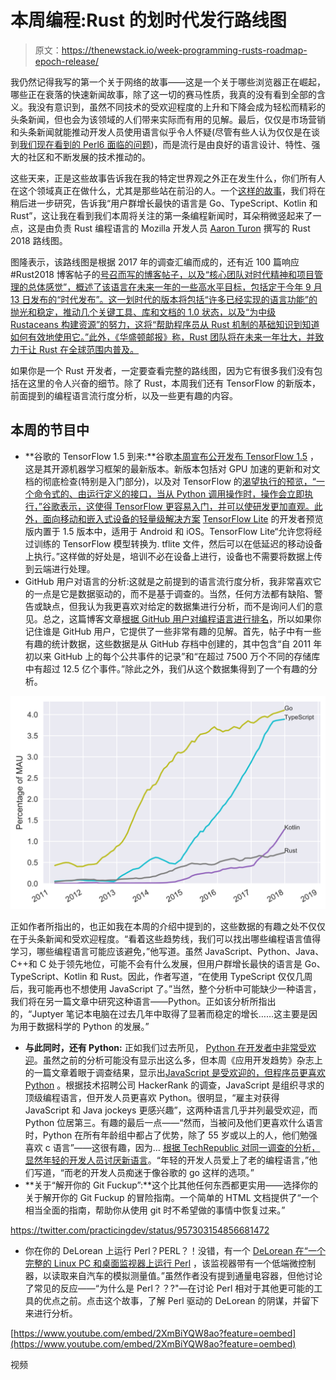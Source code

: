 # 本周编程:Rust 的划时代发行路线图

> 原文：<https://thenewstack.io/week-programming-rusts-roadmap-epoch-release/>

我仍然记得我写的第一个关于网络的故事——这是一个关于哪些浏览器正在崛起，哪些正在衰落的快速新闻故事，除了这一切的赛马性质，我真的没有看到全部的含义。我没有意识到，虽然不同技术的受欢迎程度的上升和下降会成为轻松而精彩的头条新闻，但也会为该领域的人们带来实际而有用的见解。最后，仅仅是市场营销和头条新闻就能推动开发人员使用语言似乎令人怀疑(尽管有些人认为仅仅是在谈到[我们现在看到的 Perl6 面临的问题](https://thenewstack.io/week-programming-renaming-perl-save-terminal-unpopularity/))，而是流行是由良好的语言设计、特性、强大的社区和不断发展的技术推动的。

这些天来，正是这些故事告诉我在我的特定世界观之外正在发生什么，你们所有人在这个领域真正在做什么，尤其是那些站在前沿的人。一个[这样的故事](http://www.benfrederickson.com/ranking-programming-languages-by-github-users/)，我们将在稍后进一步研究，告诉我“用户群增长最快的语言是 Go、TypeScript、Kotlin 和 Rust”，这让我在看到我们本周将关注的第一条编程新闻时，耳朵稍微竖起来了一点，这是由负责 Rust 编程语言的 Mozilla 开发人员 [Aaron Turon](http://aturon.github.io/about/) 撰写的 Rust 2018 路线图。

图隆表示，该路线图是根据 2017 年的调查汇编而成的，还有近 100 篇响应#Rust2018 博客帖子的[号召而写的博客帖子，以及“核心团队对时代精神和项目管理的总体感觉”，概述了该语言在未来一年的一些高水平目标，包括定于今年 9 月 13 日发布的“时代发布”。这一划时代的版本将包括“许多已经实现的语言功能”的抛光和稳定，推动几个关键工具、库和文档的 1.0 状态，以及“为中级 Rustaceans 构建资源”的努力，这将“帮助程序员从 Rust 机制的基础知识到知道如何有效地使用它。”此外，《华盛顿邮报》称，Rust 团队将在未来一年壮大，并致力于让 Rust 在全球范围内普及。](https://blog.rust-lang.org/2018/01/03/new-years-rust-a-call-for-community-blogposts.html)

如果你是一个 Rust 开发者，一定要查看完整的路线图，因为它有很多我们没有包括在这里的令人兴奋的细节。除了 Rust，本周我们还有 TensorFlow 的新版本，前面提到的编程语言流行度分析，以及一些更有趣的内容。

## 本周的节目中

*   **谷歌的 TensorFlow 1.5 到来:**谷歌[本周宣布公开发布 TensorFlow 1.5](http://developers.googleblog.com/2018/01/announcing-tensorflow-15.html) ，这是其开源机器学习框架的最新版本。新版本包括对 GPU 加速的更新和对文档的彻底检查(特别是入门部分)，以及对 TensorFlow 的[渴望执行的预览，“一个命令式的、由运行定义的接口，当从 Python 调用操作时，操作会立即执行，”谷歌表示，这使得 TensorFlow 更容易入门，并可以使研发更加直观。此外，面向移动和嵌入式设备的轻量级解决方案](https://developers.googleblog.com/2017/10/eager-execution-imperative-define-by.html) [TensorFlow Lite](https://github.com/tensorflow/tensorflow/tree/r1.5/tensorflow/contrib/lite) 的开发者预览版内置于 1.5 版本中，适用于 Android 和 iOS。TensorFlow Lite“允许您将经过训练的 TensorFlow 模型转换为. tflite 文件，然后可以在低延迟的移动设备上执行。”这样做的好处是，培训不必在设备上进行，设备也不需要将数据上传到云端进行处理。
*   GitHub 用户对语言的分析:这就是之前提到的语言流行度分析，我非常喜欢它的一点是它是数据驱动的，而不是基于调查的。当然，任何方法都有缺陷、警告或缺点，但我认为我更喜欢对给定的数据集进行分析，而不是询问人们的意见。总之，这篇博客文章[根据 GitHub 用户对编程语言进行排名](http://www.benfrederickson.com/ranking-programming-languages-by-github-users/)，所以如果你记住谁是 GitHub 用户，它提供了一些非常有趣的见解。首先，帖子中有一些有趣的统计数据，这些数据是从 GitHub 存档中创建的，其中包含“自 2011 年初以来 GitHub 上的每个公共事件的记录”和“在超过 7500 万个不同的存储库中有超过 12.5 亿个事件。”除此之外，我们从这个数据集得到了一个有趣的分析。

![](img/83356e3b64ba9b0540e4f89ec2341d37.png)

正如作者所指出的，也正如我在本周的介绍中提到的，这些数据的有趣之处不仅仅在于头条新闻和受欢迎程度。“看着这些趋势线，我们可以找出哪些编程语言值得学习，哪些编程语言可能应该避免，”他写道。虽然 JavaScript、Python、Java、C++和 C 处于领先地位，可能不会有什么发展，但用户群增长最快的语言是 Go、TypeScript、Kotlin 和 Rust。因此，作者写道，“在使用 TypeScript 仅仅几周后，我可能再也不想使用 JavaScript 了。”当然，整个分析中可能缺少一种语言，我们将在另一篇文章中研究这种语言——Python。正如该分析所指出的，“Juptyer 笔记本电脑在过去几年中取得了显著而稳定的增长……这主要是因为用于数据科学的 Python 的发展。”

*   **与此同时，还有 Python:** 正如我们过去所见， [Python 在开发者中非常受欢迎](https://thenewstack.io/week-programming-horse-race-heats-python/)。虽然之前的分析可能没有显示出这么多，但本周《应用开发趋势》杂志上的一篇文章着眼于调查结果，显示出[JavaScript 是受欢迎的，但程序员更喜欢 Python](https://adtmag.com/articles/2018/01/25/hackerrank-survey.aspx) 。根据技术招聘公司 HackerRank 的调查，JavaScript 是组织寻求的顶级编程语言，但开发人员更喜欢 Python。很明显，“雇主对获得 JavaScript 和 Java jockeys 更感兴趣”，这两种语言几乎并列最受欢迎，而 Python 位居第三。有趣的最后一点——“然而，当被问及他们更喜欢什么语言时，Python 在所有年龄组中都占了优势，除了 55 岁或以上的人，他们勉强喜欢 c 语言”——这很有趣，因为… [根据 TechRepublic 对同一调查的分析，显然年轻的开发人员讨厌新语言](https://www.techrepublic.com/article/heres-why-younger-developers-cant-stand-new-programming-languages/)。“年轻的开发人员爱上了老的编程语言，”他们写道，“而老的开发人员痴迷于像谷歌的 go 这样的选项。”
*   **关于“解开你的 Git Fuckup”:**这个比其他任何东西都更实用——选择你的关于解开你的 Git Fuckup 的冒险指南。一个简单的 HTML 文档提供了“一个相当全面的指南，帮助你从使用 git 时不希望做的事情中恢复过来。”

https://twitter.com/practicingdev/status/957303154856681472

*   你在你的 DeLorean 上运行 Perl？PERL？！没错，有一个 [DeLorean 在“一个完整的 Linux PC 和桌面监视器上运行 Perl](https://opensource.com/article/18/1/my-delorean-runs-perl) ，该监视器带有一个低端微控制器，以读取来自汽车的模拟测量值。”虽然作者没有提到通量电容器，但他讨论了常见的反应——“为什么是 Perl？？?"—在讨论 Perl 相对于其他更可能的工具的优点之前。点击这个故事，了解 Perl 驱动的 DeLorean 的阴谋，并留下来进行分析。

[https://www.youtube.com/embed/2XmBiYQW8ao?feature=oembed](https://www.youtube.com/embed/2XmBiYQW8ao?feature=oembed)

视频

<svg xmlns:xlink="http://www.w3.org/1999/xlink" viewBox="0 0 68 31" version="1.1"><title>Group</title> <desc>Created with Sketch.</desc></svg>